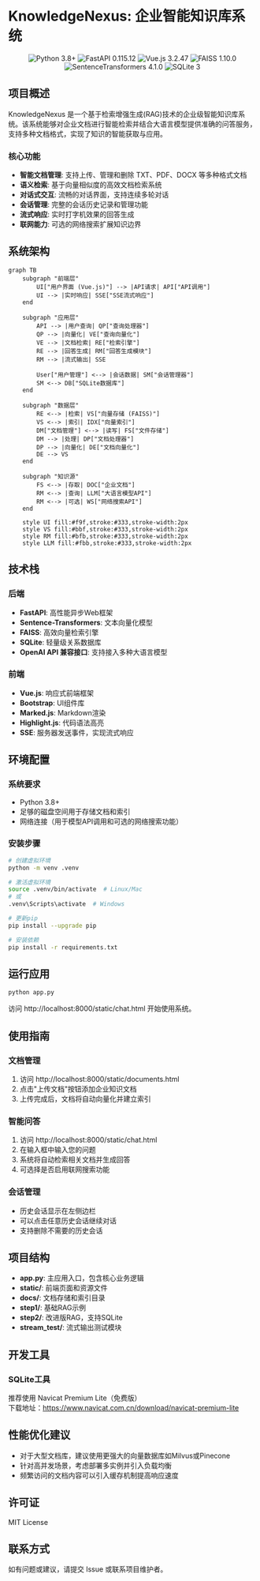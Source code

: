 # KnowledgeNexus: 企业智能知识库系统

<div align="center">
  <img src="https://img.shields.io/badge/Python-3.8%2B-blue" alt="Python 3.8+">
  <img src="https://img.shields.io/badge/FastAPI-0.115.12-green" alt="FastAPI 0.115.12">
  <img src="https://img.shields.io/badge/Vue.js-3.2.47-brightgreen" alt="Vue.js 3.2.47">
  <img src="https://img.shields.io/badge/FAISS-1.10.0-orange" alt="FAISS 1.10.0">
  <img src="https://img.shields.io/badge/SentenceTransformers-4.1.0-blueviolet" alt="SentenceTransformers 4.1.0">
  <img src="https://img.shields.io/badge/SQLite-3-lightgrey" alt="SQLite 3">
</div>

## 项目概述

KnowledgeNexus 是一个基于检索增强生成(RAG)技术的企业级智能知识库系统。该系统能够对企业文档进行智能检索并结合大语言模型提供准确的问答服务，支持多种文档格式，实现了知识的智能获取与应用。

### 核心功能

- **智能文档管理**: 支持上传、管理和删除 TXT、PDF、DOCX 等多种格式文档
- **语义检索**: 基于向量相似度的高效文档检索系统
- **对话式交互**: 流畅的对话界面，支持连续多轮对话
- **会话管理**: 完整的会话历史记录和管理功能
- **流式响应**: 实时打字机效果的回答生成
- **联网能力**: 可选的网络搜索扩展知识边界

## 系统架构

```mermaid
graph TB
    subgraph "前端层"
        UI["用户界面 (Vue.js)"] --> |API请求| API["API调用"]
        UI --> |实时响应| SSE["SSE流式响应"]
    end
    
    subgraph "应用层"
        API --> |用户查询| QP["查询处理器"]
        QP --> |向量化| VE["查询向量化"]
        VE --> |文档检索| RE["检索引擎"]
        RE --> |回答生成| RM["回答生成模块"]
        RM --> |流式输出| SSE
        
        User["用户管理"] <--> |会话数据| SM["会话管理器"]
        SM <--> DB["SQLite数据库"]
    end
    
    subgraph "数据层"
        RE <--> |检索| VS["向量存储 (FAISS)"]
        VS <--> |索引| IDX["向量索引"]
        DM["文档管理"] <--> |读写| FS["文件存储"]
        DM --> |处理| DP["文档处理器"]
        DP --> |向量化| DE["文档向量化"]
        DE --> VS
    end
    
    subgraph "知识源"
        FS <--> |存取| DOC["企业文档"]
        RM <--> |查询| LLM["大语言模型API"]
        RM <--> |可选| WS["网络搜索API"]
    end

    style UI fill:#f9f,stroke:#333,stroke-width:2px
    style VS fill:#bbf,stroke:#333,stroke-width:2px
    style RM fill:#bfb,stroke:#333,stroke-width:2px
    style LLM fill:#fbb,stroke:#333,stroke-width:2px
```

## 技术栈

### 后端
- **FastAPI**: 高性能异步Web框架
- **Sentence-Transformers**: 文本向量化模型
- **FAISS**: 高效向量检索引擎
- **SQLite**: 轻量级关系数据库
- **OpenAI API 兼容接口**: 支持接入多种大语言模型

### 前端
- **Vue.js**: 响应式前端框架
- **Bootstrap**: UI组件库
- **Marked.js**: Markdown渲染
- **Highlight.js**: 代码语法高亮
- **SSE**: 服务器发送事件，实现流式响应

## 环境配置

### 系统要求
- Python 3.8+
- 足够的磁盘空间用于存储文档和索引
- 网络连接（用于模型API调用和可选的网络搜索功能）

### 安装步骤

```bash
# 创建虚拟环境
python -m venv .venv

# 激活虚拟环境
source .venv/bin/activate  # Linux/Mac
# 或
.venv\Scripts\activate  # Windows

# 更新pip
pip install --upgrade pip

# 安装依赖
pip install -r requirements.txt
```

## 运行应用

```bash
python app.py
```

访问 http://localhost:8000/static/chat.html 开始使用系统。

## 使用指南

### 文档管理
1. 访问 http://localhost:8000/static/documents.html
2. 点击"上传文档"按钮添加企业知识文档
3. 上传完成后，文档将自动向量化并建立索引

### 智能问答
1. 访问 http://localhost:8000/static/chat.html
2. 在输入框中输入您的问题
3. 系统将自动检索相关文档并生成回答
4. 可选择是否启用联网搜索功能

### 会话管理
- 历史会话显示在左侧边栏
- 可以点击任意历史会话继续对话
- 支持删除不需要的历史会话

## 项目结构

- **app.py**: 主应用入口，包含核心业务逻辑
- **static/**: 前端页面和资源文件
- **docs/**: 文档存储和索引目录
- **step1/**: 基础RAG示例
- **step2/**: 改进版RAG，支持SQLite
- **stream_test/**: 流式输出测试模块

## 开发工具

### SQLite工具
推荐使用 Navicat Premium Lite（免费版）  
下载地址：https://www.navicat.com.cn/download/navicat-premium-lite

## 性能优化建议

- 对于大型文档库，建议使用更强大的向量数据库如Milvus或Pinecone
- 针对高并发场景，考虑部署多实例并引入负载均衡
- 频繁访问的文档内容可以引入缓存机制提高响应速度

## 许可证

MIT License

## 联系方式

如有问题或建议，请提交 Issue 或联系项目维护者。
